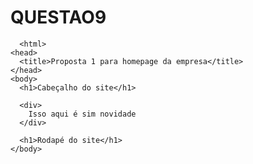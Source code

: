 # QUESTAO9
	  <html>
    <head>
      <title>Proposta 1 para homepage da empresa</title>
    </head>
    <body>
      <h1>Cabeçalho do site</h1>

      <div>
        Isso aqui é sim novidade
      </div>

      <h1>Rodapé do site</h1>
    </body>
  </html>
